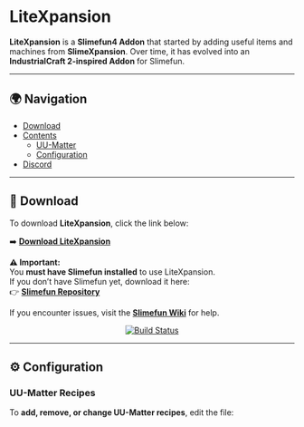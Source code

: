 # LiteXpansion

**LiteXpansion** is a **Slimefun4 Addon** that started by adding useful items and machines from **SlimeXpansion**. Over time, it has evolved into an **IndustrialCraft 2-inspired Addon** for Slimefun.

---

## 🌍 Navigation

- [Download](#floppy_disk-download)
- [Contents](#contents)
  - [UU-Matter](#brain-uu-matter)
  - [Configuration](#gear-configuration)
- [Discord](#computer-discord)

---

## 💾 Download

To download **LiteXpansion**, click the link below:

➡️ **[Download LiteXpansion](https://thebusybiscuit.github.io/builds/J3fftw1/LiteXpansion/master/)**

**⚠️ Important:**  
You **must have Slimefun installed** to use LiteXpansion.  
If you don’t have Slimefun yet, download it here:  
👉 **[Slimefun Repository](https://github.com/Slimefun/Slimefun4)**

If you encounter issues, visit the **[Slimefun Wiki](https://github.com/Slimefun/Slimefun4/wiki/Installing-Slimefun)** for help.

<p align="center">
  <a href="https://thebusybiscuit.github.io/builds/J3fftw1/LiteXpansion/master/">
    <img src="https://thebusybiscuit.github.io/builds/J3fftw1/LiteXpansion/master/badge.svg" alt="Build Status"/>
  </a>
</p>

---

## ⚙️ Configuration

### UU-Matter Recipes

To **add, remove, or change UU-Matter recipes**, edit the file:

